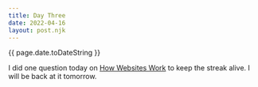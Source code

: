 ```yaml
---
title: Day Three
date: 2022-04-16
layout: post.njk
---
```


{{ page.date.toDateString }}

I did one question today on [How Websites Work](https://tryhackme.com/room/howwebsiteswork) to keep the streak alive. I will be back at it tomorrow.